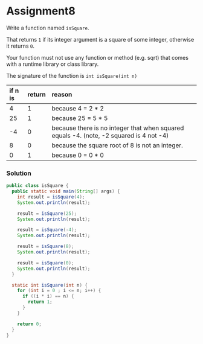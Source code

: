 # Assignment8

Write a function named `isSquare`.

That returns `1` if its integer argument is a square of some integer, otherwise it returns `0`.

Your function must not use any function or method (e.g. sqrt) that comes with a runtime library or class library.

The signature of the function is `int isSquare(int n)`

| if n is | return | reason |
|:-------------|:-------------|:-------------|
| 4 | 1 | because 4 = 2 * 2 |
| 25 | 1 | because 25 = 5 * 5 |
| -4 | 0 | because there is no integer that when squared equals -4. (note, -2 squared is 4 not -4) |
| 8 | 0 | because the square root of 8 is not an integer. |
| 0 | 1 | because 0 = 0 * 0 |

### Solution

```java
public class isSquare {
  public static void main(String[] args) {
    int result = isSquare(4);
    System.out.println(result);

    result = isSquare(25);
    System.out.println(result);

    result = isSquare(-4);
    System.out.println(result);

    result = isSquare(8);
    System.out.println(result);

    result = isSquare(0);
    System.out.println(result);
  }

  static int isSquare(int n) {
    for (int i = 0 ; i <= n; i++) {
      if ((i * i) == n) {
        return 1;
      }
    }

    return 0;
  }
}
```
